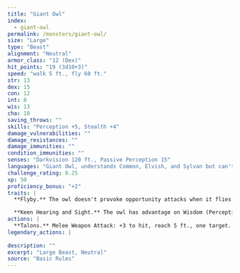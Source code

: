 ```yaml
---
title: "Giant Owl"
index:
  - giant-owl
permalink: /monsters/giant-owl/
size: "Large"
type: "Beast"
alignment: "Neutral"
armor_class: "12 (Dex)"
hit_points: "19 (3d10+3)"
speed: "walk 5 ft., fly 60 ft."
str: 13
dex: 15
con: 12
int: 8
wis: 13
cha: 10
saving_throws: ""
skills: "Perception +5, Stealth +4"
damage_vulnerabilities: ""
damage_resistances: ""
damage_immunities: ""
condition_immunities: ""
senses: "Darkvision 120 ft., Passive Perception 15"
languages: "Giant Owl, understands Common, Elvish, and Sylvan but can't speak"
challenge_rating: 0.25
xp: 50
proficiency_bonus: "+2"
traits: |
  **Flyby.** The owl doesn't provoke opportunity attacks when it flies out of an enemy's reach.

  **Keen Hearing and Sight.** The owl has advantage on Wisdom (Perception) checks that rely on hearing or sight.
actions: |
  **Talons.** Melee Weapon Attack: +3 to hit, reach 5 ft., one target. Hit: 8 (2d6 + 1) slashing damage.  
legendary_actions: |
  
description: ""
excerpt: "Large Beast, Neutral"
source: "Basic Rules"
---
```

